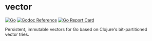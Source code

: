 # vector

[![Go](https://github.com/lthibault/vector/actions/workflows/go.yml/badge.svg)](https://github.com/lthibault/vector/actions/workflows/go.yml)
[![Godoc Reference](https://img.shields.io/badge/godoc-reference-blue.svg?style=flat-square)](https://godoc.org/github.com/lthibault/vector)
[![Go Report Card](https://goreportcard.com/badge/github.com/lthibault/vector?style=flat-square)](https://goreportcard.com/report/github.com/lthibault/vector)

Persistent, immutable vectors for Go based on Clojure's bit-partitioned vector tries.
